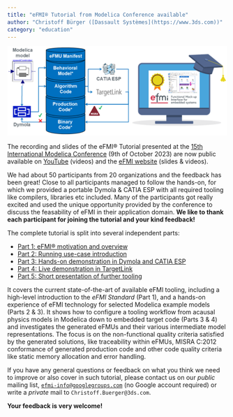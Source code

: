 ```yaml
---
title: "eFMI® Tutorial from Modelica Conference available"
author: "Christoff Bürger ([Dassault Systèmes](https://www.3ds.com))"
category: "education"
---
```


![eFMI® Tutorial](eFMI-tutorial.png "eFMI® Tutorial")

The recording and slides of the eFMI® Tutorial presented at the [15th International Modelica Conference](https://2023.international.conference.modelica.org/) (9th of October 2023) are now public available on [YouTube](https://youtu.be/oCDH-8mXeNw) (videos) and the [eFMI website](https://www.efmi-standard.org/) (slides & videos).

We had about 50 participants from 20 organizations and the feedback has been great! Close to all participants managed to follow the hands-on, for which we provided a portable Dymola & CATIA ESP with all required tooling like compilers, libraries etc included. Many of the participants got really excited and used the unique opportunity provided by the conference to discuss the feasability of eFMI in their application domain. **We like to thank each participant for joining the tutorial and your kind feedback!**

The complete tutorial is split into several independent parts:
 - [Part 1: eFMI® motivation and overview](https://youtu.be/oCDH-8mXeNw)
 - [Part 2: Running use-case introduction](https://youtu.be/ghalwWlbSOA)
 - [Part 3: Hands-on demonstration in Dymola and CATIA ESP](https://youtu.be/n-aIFpxDtWE)
 - [Part 4: Live demonstration in TargetLink](https://youtu.be/XeBVj6-_w0Q)
 - [Part 5: Short presentation of further tooling](https://youtu.be/GF_YNonNMYs)

It covers the current state-of-the-art of available eFMI tooling, including a high-level introduction to the _eFMI Standard_ (Part 1), and a hands-on experience of eFMI technology for selected Modelica example models (Parts 2 & 3). It shows how to configure a tooling workflow from acausal physics models in Modelica down to embedded target code (Parts 3 & 4) and investigates the generated eFMUs and their various intermediate model representations. The focus is on the non-functional quality criteria satisfied by the generated solutions, like traceability within eFMUs, MISRA C:2012 conformance of generated production code and other code quality criteria like static memory allocation and error handling.

If you have any general questions or feedback on what you think we need to improve or also cover in such tutorial, please contact us on our _public_ mailing list, [`efmi-info@googlegroups.com`](https://groups.google.com/g/efmi-info) (no Google account required) or write a _private_ mail to `Christoff.Buerger@3ds.com`.

**Your feedback is very welcome!**

